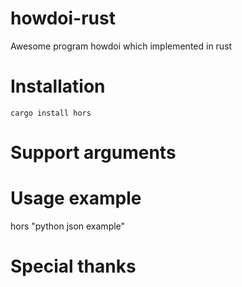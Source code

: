 # howdoi-rust
Awesome program howdoi which implemented in rust

# Installation
```shell
cargo install hors
```

# Support arguments

# Usage example
hors "python json example"



# Special thanks